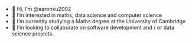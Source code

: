 - 👋 Hi, I’m @aaronxu2002
- 👀 I’m interested in maths, data science and computer science
- 🌱 I’m currently studying a Maths degree at the University of Cambridge
- 💞️ I’m looking to collaborate on software development and / or data science projects.

<!---
aaronxu2002/aaronxu2002 is a ✨ special ✨ repository because its `README.md` (this file) appears on your GitHub profile.
You can click the Preview link to take a look at your changes.
--->

